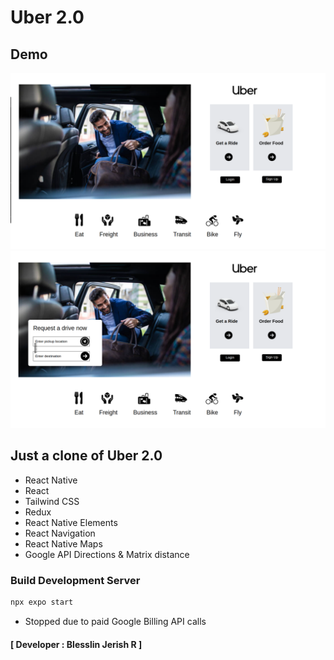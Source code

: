 # Uber 2.0

## Demo

![UberDemo](UberDemo.png)
![UberDemo](UberDemo2.png)

## Just a clone of Uber 2.0
- React Native
- React
- Tailwind CSS
- Redux
- React Native Elements
- React Navigation
- React Native Maps
- Google API Directions & Matrix distance

### Build Development Server
```sh 
npx expo start
```

- Stopped due to paid Google Billing API calls
#### [ Developer : Blesslin Jerish R ]
